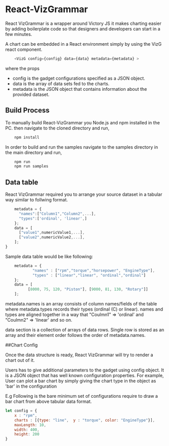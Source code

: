 # React-VizGrammar

React VizGrammar is a wrapper around Victory JS it makes charting easier by adding boilerplate code so that designers and developers can start in a few minutes.

A chart can be embedded in a React environment simply by using the VizG react component.
```javascript
    <VizG config={config} data={data} metadata={metadata} >
``` 
where the props
- config is the gadget configurations specified as a JSON object.
- data is the array of data sets fed to the charts.
- metadata is the JSON object that contains information about the provided dataset.

## Build Process
To manually build React-VizGrammar you Node.js and npm installed in the PC. then navigate to the cloned directory and run,
```bash
    npm install
```

In order to build and run the samples navigate to the samples directory in the main directory and run,
```bash
    npm run
    npm run samples
```

## Data table
React VizGrammar required you to arrange your source dataset in a tabular way similar to follwing format.
```javascript
	metadata = {
	  "names":["Column1","Column2",...],
	  "types":['ordinal', 'linear',]
	};
	data = [
	  ["value1",numericValue1,...],
	  ["value2",numericValue2,...],
	];
}
```

Sample data table would be like following:
```javascript
    metadata = {
            "names" : ["rpm","torque","horsepower", "EngineType"],
            "types" : ["linear","linear", "ordinal","ordinal"]
    };
    data = [
          [8000, 75, 120, "Piston"], [9000, 81, 130, "Rotary"]]
    ];
```


metadata.names is an array consists of column names/fields of the table where metadata.types records their types (ordinal (C) or linear).
names and types are aligned together in a way that "Coulmn1" => 'ordinal' and "Coulmn2" => 'linear' and so on.

data section is a collection of arrays of data rows. Single row is stored as an array and their element order follows the order of metadata.names.

##Chart Config

Once the data structure is ready, React VizGrammar will try to render a chart out of it.

Users has to give additional parameters to the gadget using config object. It is a JSON object that has well known configuration properties. For example, User can plot a bar chart by simply giving the chart type in the object as 'bar' in the configuration

E.g Following is the bare minimum set of configurations require to draw a bar chart from above tabular data format.
```javascript
let config = {
    x : "rpm",
    charts : [{type: "line",  y : "torque", color: "EngineType"}],
    maxLength: 10,
    width: 400,
    height: 200
}
```
